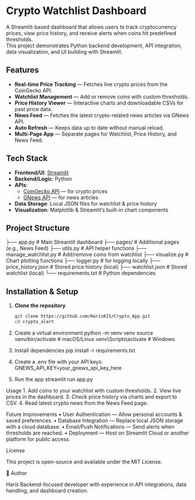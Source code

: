 # Crypto Watchlist Dashboard

A Streamlit-based dashboard that allows users to track cryptocurrency prices, view price history, and receive alerts when coins hit predefined thresholds.  
This project demonstrates Python backend development, API integration, data visualization, and UI building with Streamlit.



## Features
- **Real-time Price Tracking** — Fetches live crypto prices from the CoinGecko API.
- **Watchlist Management** — Add or remove coins with custom thresholds.
- **Price History Viewer** — Interactive charts and downloadable CSVs for past price data.
- **News Feed** — Fetches the latest crypto-related news articles via GNews API.
- **Auto Refresh** — Keeps data up to date without manual reload.
- **Multi-Page App** — Separate pages for Watchlist, Price History, and News Feed.



##  Tech Stack
- **Frontend/UI**: [Streamlit](https://streamlit.io/)
- **Backend/Logic**: Python
- **APIs**:
  - [CoinGecko API](https://www.coingecko.com/en/api) — for crypto prices
  - [GNews API](https://gnews.io/) — for news articles
- **Data Storage**: Local JSON files for watchlist & price history
- **Visualization**: Matplotlib & Streamlit’s built-in chart components


## Project Structure
├── app.py                  # Main Streamlit dashboard
├── pages/                  # Additional pages (e.g., News Feed)
├── utils.py                # API helper functions
├── manage_watchlist.py     # Add/remove coins from watchlist
├── visualize.py            # Chart plotting functions
├── logger.py               # for logging locally
├── price_history.json      # Stored price history (local)
├── watchlist.json          # Stored watchlist (local)
└── requirements.txt        # Python dependencies




##  Installation & Setup

1. **Clone the repository**
   ```bash
   git clone https://github.com/HarisK15/Crypto_App.git
   cd crypto_alert
   

2.	Create a virtual environment
python -m venv venv
source venv/bin/activate   # macOS/Linux
venv\Scripts\activate      # Windows


3.	Install dependencies
pip install -r requirements.txt

4. Create a .env file with your API keys:
GNEWS_API_KEY=your_gnews_api_key_here

5. Run the app
streamlit run app.py


Usage
	1.	Add coins to your watchlist with custom thresholds.
	2.	View live prices in the dashboard.
	3.	Check price history via charts and export to CSV.
	4.	Read latest crypto news from the News Feed page.

Future Improvements
	•	User Authentication — Allow personal accounts & saved preferences.
	•	Database Integration — Replace local JSON storage with a cloud database.
	•	Email/Push Notifications — Send alerts when thresholds are reached.
	•	Deployment — Host on Streamlit Cloud or another platform for public access.


License

This project is open-source and available under the MIT License.





👤 Author

Haris
Backend-focused developer with experience in API integrations, data handling, and dashboard creation.
